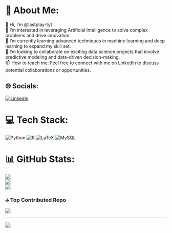 # 💫 About Me:
👋 Hi, I’m @lastplay-tyt<br>👀 I’m interested in leveraging Artificial Intelligence to solve complex problems and drive innovation.<br>🌱 I’m currently learning advanced techniques in machine learning and deep learning to expand my skill set.<br>💞️ I’m looking to collaborate on exciting data science projects that involve predictive modeling and data-driven decision-making.<br>📫 How to reach me: Feel free to connect with me on LinkedIn to discuss potential collaborations or opportunities.


## 🌐 Socials:
[![LinkedIn](https://img.shields.io/badge/LinkedIn-%230077B5.svg?logo=linkedin&logoColor=white)](https://linkedin.com/in/www.linkedin.com/in/ibrahim-mir) 

# 💻 Tech Stack:
![Python](https://img.shields.io/badge/python-3670A0?style=for-the-badge&logo=python&logoColor=ffdd54) ![R](https://img.shields.io/badge/r-%23276DC3.svg?style=for-the-badge&logo=r&logoColor=white) ![LaTeX](https://img.shields.io/badge/latex-%23008080.svg?style=for-the-badge&logo=latex&logoColor=white) ![MySQL](https://img.shields.io/badge/mysql-%2300000f.svg?style=for-the-badge&logo=mysql&logoColor=white)
# 📊 GitHub Stats:
![](https://github-readme-stats.vercel.app/api?username=lastplay-tyt&theme=dark&hide_border=false&include_all_commits=true&count_private=true)<br/>
![](https://github-readme-streak-stats.herokuapp.com/?user=lastplay-tyt&theme=dark&hide_border=false)<br/>
![](https://github-readme-stats.vercel.app/api/top-langs/?username=lastplay-tyt&theme=dark&hide_border=false&include_all_commits=true&count_private=true&layout=compact)

### 🔝 Top Contributed Repo
![](https://github-contributor-stats.vercel.app/api?username=lastplay-tyt&limit=5&theme=dark&combine_all_yearly_contributions=true)

---
[![](https://visitcount.itsvg.in/api?id=lastplay-tyt&icon=0&color=0)](https://visitcount.itsvg.in)

<!-- Proudly created with GPRM ( https://gprm.itsvg.in ) -->

<!---
lastplay-tyt/lastplay-tyt is a ✨ special ✨ repository because its `README.md` (this file) appears on your GitHub profile.
You can click the Preview link to take a look at your changes.
--->
